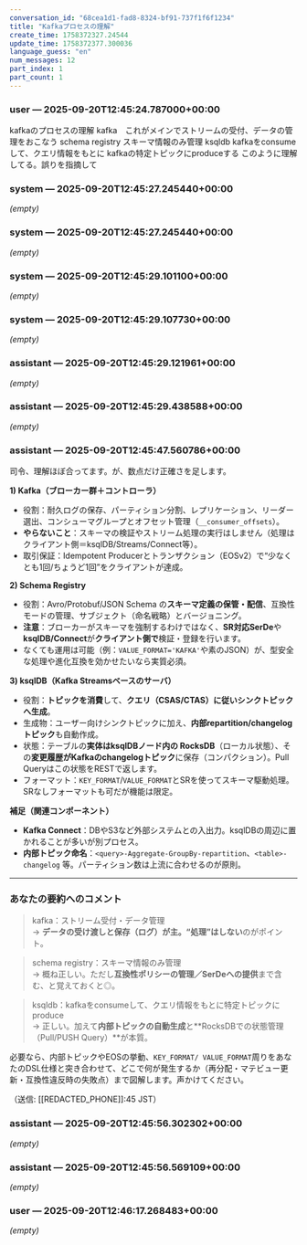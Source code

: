 ```yaml
---
conversation_id: "68cea1d1-fad8-8324-bf91-737f1f6f1234"
title: "Kafkaプロセスの理解"
create_time: 1758372327.24544
update_time: 1758372377.300036
language_guess: "en"
num_messages: 12
part_index: 1
part_count: 1
---
```


### user — 2025-09-20T12:45:24.787000+00:00

kafkaのプロセスの理解
kafka　これがメインでストリームの受付、データの管理をおこなう
schema registry スキーマ情報のみ管理
ksqldb kafkaをconsumeして、クエリ情報をもとに kafkaの特定トピックにproduceする
このように理解してる。誤りを指摘して

### system — 2025-09-20T12:45:27.245440+00:00

_(empty)_

### system — 2025-09-20T12:45:27.245440+00:00

_(empty)_

### system — 2025-09-20T12:45:29.101100+00:00

_(empty)_

### system — 2025-09-20T12:45:29.107730+00:00

_(empty)_

### assistant — 2025-09-20T12:45:29.121961+00:00

_(empty)_

### assistant — 2025-09-20T12:45:29.438588+00:00

_(empty)_

### assistant — 2025-09-20T12:45:47.560786+00:00

司令、理解ほぼ合ってます。が、数点だけ正確さを足します。

**1) Kafka（ブローカー群＋コントローラ）**  
- 役割：耐久ログの保存、パーティション分割、レプリケーション、リーダー選出、コンシューマグループとオフセット管理（`__consumer_offsets`）。  
- **やらないこと**：スキーマの検証やストリーム処理の実行はしません（処理はクライアント側＝ksqlDB/Streams/Connect等）。  
- 取引保証：Idempotent Producerとトランザクション（EOSv2）で“少なくとも1回/ちょうど1回”をクライアントが達成。

**2) Schema Registry**  
- 役割：Avro/Protobuf/JSON Schema の**スキーマ定義の保管・配信**、互換性モードの管理、サブジェクト（命名戦略）とバージョニング。  
- **注意**：ブローカーがスキーマを強制するわけではなく、**SR対応SerDe**や**ksqlDB/Connect**が**クライアント側で**検証・登録を行います。  
- なくても運用は可能（例：`VALUE_FORMAT='KAFKA'`や素のJSON）が、型安全な処理や進化互換を効かせたいなら実質必須。

**3) ksqlDB（Kafka Streamsベースのサーバ）**  
- 役割：**トピックを消費**して、**クエリ（CSAS/CTAS）に従いシンクトピックへ生成**。  
- 生成物：ユーザー向けシンクトピックに加え、**内部repartition/changelogトピック**も自動作成。  
- 状態：テーブルの**実体はksqlDBノード内の RocksDB**（ローカル状態）、その**変更履歴がKafkaのchangelogトピック**に保存（コンパクション）。Pull Queryはこの状態をRESTで返します。  
- フォーマット：`KEY_FORMAT`/`VALUE_FORMAT`とSRを使ってスキーマ駆動処理。SRなしフォーマットも可だが機能は限定。  

**補足（関連コンポーネント）**  
- **Kafka Connect**：DBやS3など外部システムとの入出力。ksqlDBの周辺に置かれることが多いが別プロセス。  
- **内部トピック命名**：`<query>-Aggregate-GroupBy-repartition`、`<table>-changelog` 等。パーティション数は上流に合わせるのが原則。

---

### あなたの要約へのコメント
> kafka：ストリーム受付・データ管理  
→ **データの受け渡しと保存（ログ）**が主。**“処理”はしない**のがポイント。

> schema registry：スキーマ情報のみ管理  
→ 概ね正しい。ただし**互換性ポリシーの管理／SerDeへの提供**まで含む、と覚えておくと◎。

> ksqldb：kafkaをconsumeして、クエリ情報をもとに特定トピックにproduce  
→ 正しい。加えて**内部トピックの自動生成**と**RocksDBでの状態管理（Pull/PUSH Query）**が本質。

必要なら、内部トピックやEOSの挙動、`KEY_FORMAT/ VALUE_FORMAT`周りをあなたのDSL仕様と突き合わせて、どこで何が発生するか（再分配・マテビュー更新・互換性違反時の失敗点）まで図解します。声かけてください。

（送信: [[REDACTED_PHONE]]:45 JST）

### assistant — 2025-09-20T12:45:56.302302+00:00

_(empty)_

### assistant — 2025-09-20T12:45:56.569109+00:00

_(empty)_

### user — 2025-09-20T12:46:17.268483+00:00

_(empty)_
